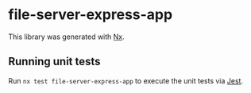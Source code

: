 # file-server-express-app

This library was generated with [Nx](https://nx.dev).

## Running unit tests

Run `nx test file-server-express-app` to execute the unit tests via [Jest](https://jestjs.io).
